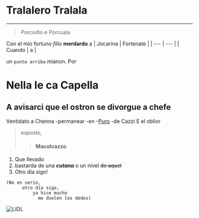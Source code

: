 # Tralalero Tralala
---
>Porcodio e Porcuala

Con el mío fortuno _filio_ **merdardo** a
| Jocarina | Fortenate |
| --- | --- |
| Cuando | a | 

un <code>punto arriba</code> mianon. Por
# Nella le ca Capella
##  A avisarci que el ostron se divorgue a chefe
Ventidato a Chenna
-permanear
-en
-[Puro](https://changed.fandom.com/wiki/Puro "⠀⠀⠀⠀⠀⣼⣶⣄⠀⠀⠀⠀⠀⠀⠀⠀⠀⠀⢀⣴⣶⣆⠀⠀⠀⠀
⠀⠀⠀⠀⢠⣿⣿⣿⣷⣄⠀⠀⢀⣤⠀⠀⢀⣴⣿⣿⣿⡇⠀⠀⠀⠀
⠀⠀⠀⠀⢸⣿⣿⣿⣿⣿⣦⣾⣿⣿⣀⣴⣿⣿⣿⣿⣿⣷⠀⠀⠀⠀
⠀⠀⠀⠀⢸⣿⣿⣿⣿⣿⣿⣿⣿⣿⣿⣿⣿⣿⣿⣿⣿⣿⠀⠀⠀⠀
⠀⠀⠀⠀⢸⣿⣿⣿⣿⣿⣿⣿⣿⣿⣿⣿⣿⣿⣿⣿⣿⣿⠀⠀⠀⠀
⠀⠀⠀⠀⢸⣿⣿⣿⣿⣿⣿⠿⠛⠉⠹⢿⣿⣿⣿⣿⣿⣿⠀⠀⠀⠀
⠀⠀⠀⢀⣼⣿⣿⣿⣿⠟⠁⠀⠀⠀⠀⠀⠈⠻⣿⣿⣿⣿⣄⠀⠀⠀
⠀⠀⠰⣿⣿⣿⣿⡿⠃⠀⠀⠀⠀⠀⠀⠀⠀⠀⠈⢿⣿⣿⣿⡷⠀⠀
⢀⣤⣶⣿⣿⣿⡟⣿⣿⠟⠻⣿⡆⠀⠀⣿⡟⠛⣿⣿⢹⣿⣿⣿⡆⠀
⠘⢿⣿⣿⣿⣿⣷⣿⣿⣦⣴⡿⠇⠀⠈⣿⣷⣤⣿⣿⣾⣿⣿⣧⡄⠀
⠀⠀⠉⣿⣿⣿⣿⣿⡈⠉⠉⠀⠀⠀⠀⠈⠉⠉⢉⣾⣿⣿⣿⣿⣁⠀
⣀⣠⣤⣿⣿⣿⣿⣿⣿⣷⣤⣀⣀⣤⣄⣀⣠⣾⣿⣿⣿⣿⣿⣿⣿⠇
⠻⢿⣿⣿⣿⣿⣿⣿⣿⣿⣿⣿⣿⣿⣿⣿⣿⣿⣿⣿⣿⣿⣿⣯⣁⠀
⠀⠀⢉⣿⣿⣿⣿⣿⣿⣿⣿⣿⣿⣿⣿⣿⣿⣿⣿⣿⣿⣿⣿⣿⣿⣿")
-de Cazzi
E el oblior 
>exposto,
>>#### Macolcazzo
1. Que llevado
2. bastarda de una **_cutana_** o un nivel ~~de aquel~~
3. Otro día sigo!
```
(No en serio,
      otro día sigo,
          ya hice mucho
            me duelen los dedos)
```
![LIDL](https://pt.m.wikipedia.org/wiki/Ficheiro:Lidl-Logo.svg)
